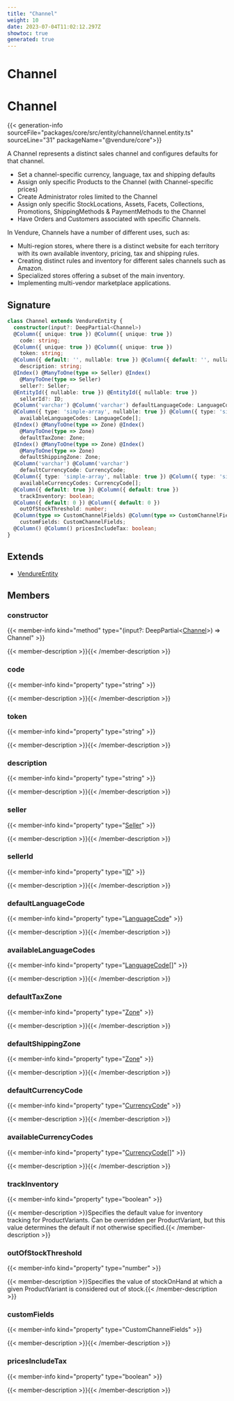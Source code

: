 ```yaml
---
title: "Channel"
weight: 10
date: 2023-07-04T11:02:12.297Z
showtoc: true
generated: true
---
```

<!-- This file was generated from the Vendure source. Do not modify. Instead, re-run the "docs:build" script -->

# Channel
<div class="symbol">


# Channel

{{< generation-info sourceFile="packages/core/src/entity/channel/channel.entity.ts" sourceLine="31" packageName="@vendure/core">}}

A Channel represents a distinct sales channel and configures defaults for that
channel.

* Set a channel-specific currency, language, tax and shipping defaults
* Assign only specific Products to the Channel (with Channel-specific prices)
* Create Administrator roles limited to the Channel
* Assign only specific StockLocations, Assets, Facets, Collections, Promotions, ShippingMethods & PaymentMethods to the Channel
* Have Orders and Customers associated with specific Channels.

In Vendure, Channels have a number of different uses, such as:

* Multi-region stores, where there is a distinct website for each territory with its own available inventory, pricing, tax and shipping rules.
* Creating distinct rules and inventory for different sales channels such as Amazon.
* Specialized stores offering a subset of the main inventory.
* Implementing multi-vendor marketplace applications.

## Signature

```TypeScript
class Channel extends VendureEntity {
  constructor(input?: DeepPartial<Channel>)
  @Column({ unique: true }) @Column({ unique: true })
    code: string;
  @Column({ unique: true }) @Column({ unique: true })
    token: string;
  @Column({ default: '', nullable: true }) @Column({ default: '', nullable: true })
    description: string;
  @Index() @ManyToOne(type => Seller) @Index()
    @ManyToOne(type => Seller)
    seller?: Seller;
  @EntityId({ nullable: true }) @EntityId({ nullable: true })
    sellerId?: ID;
  @Column('varchar') @Column('varchar') defaultLanguageCode: LanguageCode;
  @Column({ type: 'simple-array', nullable: true }) @Column({ type: 'simple-array', nullable: true })
    availableLanguageCodes: LanguageCode[];
  @Index() @ManyToOne(type => Zone) @Index()
    @ManyToOne(type => Zone)
    defaultTaxZone: Zone;
  @Index() @ManyToOne(type => Zone) @Index()
    @ManyToOne(type => Zone)
    defaultShippingZone: Zone;
  @Column('varchar') @Column('varchar')
    defaultCurrencyCode: CurrencyCode;
  @Column({ type: 'simple-array', nullable: true }) @Column({ type: 'simple-array', nullable: true })
    availableCurrencyCodes: CurrencyCode[];
  @Column({ default: true }) @Column({ default: true })
    trackInventory: boolean;
  @Column({ default: 0 }) @Column({ default: 0 })
    outOfStockThreshold: number;
  @Column(type => CustomChannelFields) @Column(type => CustomChannelFields)
    customFields: CustomChannelFields;
  @Column() @Column() pricesIncludeTax: boolean;
}
```
## Extends

 * <a href='/typescript-api/entities/vendure-entity#vendureentity'>VendureEntity</a>


## Members

### constructor

{{< member-info kind="method" type="(input?: DeepPartial&#60;<a href='/typescript-api/entities/channel#channel'>Channel</a>&#62;) => Channel"  >}}

{{< member-description >}}{{< /member-description >}}

### code

{{< member-info kind="property" type="string"  >}}

{{< member-description >}}{{< /member-description >}}

### token

{{< member-info kind="property" type="string"  >}}

{{< member-description >}}{{< /member-description >}}

### description

{{< member-info kind="property" type="string"  >}}

{{< member-description >}}{{< /member-description >}}

### seller

{{< member-info kind="property" type="<a href='/typescript-api/entities/seller#seller'>Seller</a>"  >}}

{{< member-description >}}{{< /member-description >}}

### sellerId

{{< member-info kind="property" type="<a href='/typescript-api/common/id#id'>ID</a>"  >}}

{{< member-description >}}{{< /member-description >}}

### defaultLanguageCode

{{< member-info kind="property" type="<a href='/typescript-api/common/language-code#languagecode'>LanguageCode</a>"  >}}

{{< member-description >}}{{< /member-description >}}

### availableLanguageCodes

{{< member-info kind="property" type="<a href='/typescript-api/common/language-code#languagecode'>LanguageCode</a>[]"  >}}

{{< member-description >}}{{< /member-description >}}

### defaultTaxZone

{{< member-info kind="property" type="<a href='/typescript-api/entities/zone#zone'>Zone</a>"  >}}

{{< member-description >}}{{< /member-description >}}

### defaultShippingZone

{{< member-info kind="property" type="<a href='/typescript-api/entities/zone#zone'>Zone</a>"  >}}

{{< member-description >}}{{< /member-description >}}

### defaultCurrencyCode

{{< member-info kind="property" type="<a href='/typescript-api/common/currency-code#currencycode'>CurrencyCode</a>"  >}}

{{< member-description >}}{{< /member-description >}}

### availableCurrencyCodes

{{< member-info kind="property" type="<a href='/typescript-api/common/currency-code#currencycode'>CurrencyCode</a>[]"  >}}

{{< member-description >}}{{< /member-description >}}

### trackInventory

{{< member-info kind="property" type="boolean"  >}}

{{< member-description >}}Specifies the default value for inventory tracking for ProductVariants.
Can be overridden per ProductVariant, but this value determines the default
if not otherwise specified.{{< /member-description >}}

### outOfStockThreshold

{{< member-info kind="property" type="number"  >}}

{{< member-description >}}Specifies the value of stockOnHand at which a given ProductVariant is considered
out of stock.{{< /member-description >}}

### customFields

{{< member-info kind="property" type="CustomChannelFields"  >}}

{{< member-description >}}{{< /member-description >}}

### pricesIncludeTax

{{< member-info kind="property" type="boolean"  >}}

{{< member-description >}}{{< /member-description >}}


</div>
